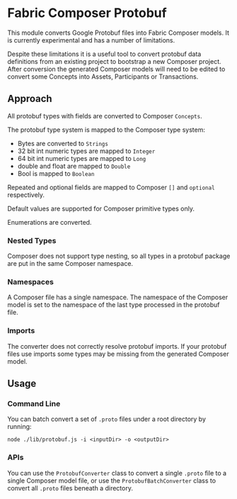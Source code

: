 # Fabric Composer Protobuf

This module converts Google Protobuf files into Fabric Composer models.
It is currently experimental and has a number of limitations.

Despite these limitations it is a useful tool to convert protobuf data definitions from an existing project to bootstrap a new Composer project. After conversion the generated Composer models will need to be edited to convert some Concepts into Assets, Participants or Transactions.

## Approach

All protobuf types with fields are converted to Composer `Concepts`.

The protobuf type system is mapped to the Composer type system:

* Bytes are converted to `Strings`
* 32 bit int numeric types are mapped to `Integer`
* 64 bit int numeric types are mapped to `Long`
* double and float are mapped to `Double`
* Bool is mapped to `Boolean`

Repeated and optional fields are mapped to Composer `[]` and `optional` respectively.

Default values are supported for Composer primitive types only.

Enumerations are converted.

### Nested Types

Composer does not support type nesting, so all types in a protobuf package are put in the same Composer namespace.

### Namespaces

A Composer file has a single namespace. The namespace of the Composer model is set to the namespace of the last type processed in the protobuf file.

### Imports

The converter does not correctly resolve protobuf imports. If your protobuf files use imports some types may be missing from the generated Composer model.

## Usage

### Command Line

You can batch convert a set of `.proto` files under a root directory by running:

`node ./lib/protobuf.js -i <inputDir> -o <outputDir>`

### APIs

You can use the `ProtobufConverter` class to convert a single `.proto` file to a single Composer model file, or use the `ProtobufBatchConverter` class to convert all `.proto` files beneath a directory.
